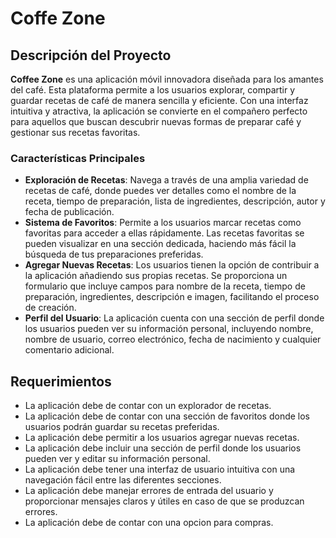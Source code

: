 # Coffe Zone

## Descripción del Proyecto
**Coffee Zone** es una aplicación móvil innovadora diseñada para los amantes del café. Esta plataforma permite a los usuarios explorar, compartir y guardar recetas de café de manera sencilla y eficiente. Con una interfaz intuitiva y atractiva, la aplicación se convierte en el compañero perfecto para aquellos que buscan descubrir nuevas formas de preparar café y gestionar sus recetas favoritas.

### Características Principales
- **Exploración de Recetas**: Navega a través de una amplia variedad de recetas de café, donde puedes ver detalles como el nombre de la receta, tiempo de preparación, lista de ingredientes, descripción, autor y fecha de publicación.
- **Sistema de Favoritos**: Permite a los usuarios marcar recetas como favoritas para acceder a ellas rápidamente. Las recetas favoritas se pueden visualizar en una sección dedicada, haciendo más fácil la búsqueda de tus preparaciones preferidas.
- **Agregar Nuevas Recetas**: Los usuarios tienen la opción de contribuir a la aplicación añadiendo sus propias recetas. Se proporciona un formulario que incluye campos para nombre de la receta, tiempo de preparación, ingredientes, descripción e imagen, facilitando el proceso de creación.
- **Perfil del Usuario**: La aplicación cuenta con una sección de perfil donde los usuarios pueden ver su información personal, incluyendo nombre, nombre de usuario, correo electrónico, fecha de nacimiento y cualquier comentario adicional.

## Requerimientos
- La aplicación debe de contar con un explorador de recetas.
- La aplicación debe de contar con una sección de favoritos donde los usuarios podrán guardar su recetas preferidas.
- La aplicación debe permitir a los usuarios agregar nuevas recetas.
- La aplicación debe incluir una sección de perfil donde los usuarios pueden ver y editar su información personal.
- La aplicación debe tener una interfaz de usuario intuitiva con una navegación fácil entre las diferentes secciones.
- La aplicación debe manejar errores de entrada del usuario y proporcionar mensajes claros y útiles en caso de que se produzcan errores.
- La aplicación debe de contar con una opcion para compras.